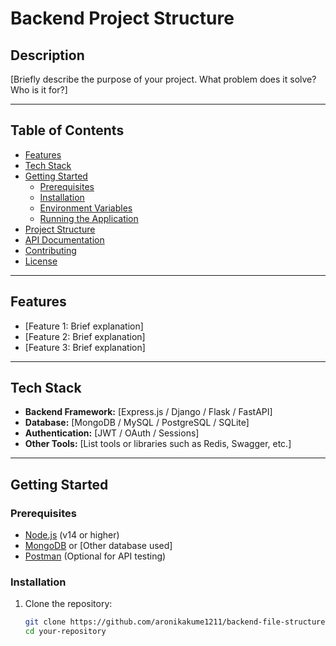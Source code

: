 # Backend Project Structure

## Description
[Briefly describe the purpose of your project. What problem does it solve? Who is it for?]

---

## Table of Contents
- [Features](#features)
- [Tech Stack](#tech-stack)
- [Getting Started](#getting-started)
  - [Prerequisites](#prerequisites)
  - [Installation](#installation)
  - [Environment Variables](#environment-variables)
  - [Running the Application](#running-the-application)
- [Project Structure](#project-structure)
- [API Documentation](#api-documentation)
- [Contributing](#contributing)
- [License](#license)

---

## Features
- [Feature 1: Brief explanation]
- [Feature 2: Brief explanation]
- [Feature 3: Brief explanation]

---

## Tech Stack
- **Backend Framework:** [Express.js / Django / Flask / FastAPI]
- **Database:** [MongoDB / MySQL / PostgreSQL / SQLite]
- **Authentication:** [JWT / OAuth / Sessions]
- **Other Tools:** [List tools or libraries such as Redis, Swagger, etc.]

---

## Getting Started

### Prerequisites
- [Node.js](https://nodejs.org/) (v14 or higher)
- [MongoDB](https://www.mongodb.com/) or [Other database used]
- [Postman](https://www.postman.com/) (Optional for API testing)

### Installation
1. Clone the repository:
   ```bash
   git clone https://github.com/aronikakume1211/backend-file-structure.git
   cd your-repository
